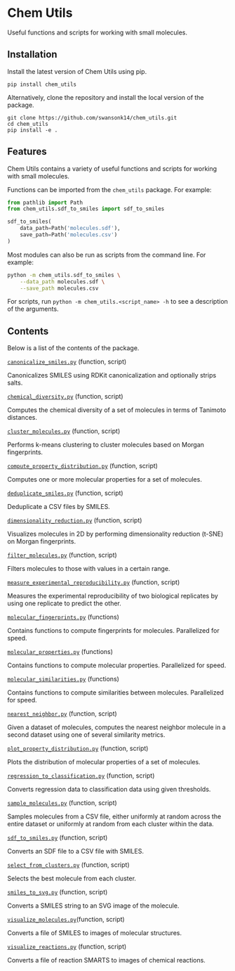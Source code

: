 # Chem Utils

Useful functions and scripts for working with small molecules.

## Installation

Install the latest version of Chem Utils using pip.
```
pip install chem_utils
```

Alternatively, clone the repository and install the local version of the package.
```
git clone https://github.com/swansonk14/chem_utils.git
cd chem_utils
pip install -e .
```


## Features

Chem Utils contains a variety of useful functions and scripts for working with small molecules.

Functions can be imported from the `chem_utils` package. For example:
```python
from pathlib import Path
from chem_utils.sdf_to_smiles import sdf_to_smiles

sdf_to_smiles(
    data_path=Path('molecules.sdf'),
    save_path=Path('molecules.csv')
)
```

Most modules can also be run as scripts from the command line. For example:
```bash
python -m chem_utils.sdf_to_smiles \
    --data_path molecules.sdf \
    --save_path molecules.csv
```

For scripts, run `python -m chem_utils.<script_name> -h` to see a description of the arguments.


## Contents

Below is a list of the contents of the package.

[`canonicalize_smiles.py`](https://github.com/swansonk14/chem_utils/blob/main/chem_utils/canonicalize_smiles.py) (function, script)

Canonicalizes SMILES using RDKit canonicalization and optionally strips salts.

[`chemical_diversity.py`](https://github.com/swansonk14/chem_utils/blob/main/chem_utils/chemical_diversity.py) (function, script)

Computes the chemical diversity of a set of molecules in terms of Tanimoto distances.

[`cluster_molecules.py`](https://github.com/swansonk14/chem_utils/blob/main/chem_utils/cluster_molecules.py) (function, script)

Performs k-means clustering to cluster molecules based on Morgan fingerprints.

[`compute_property_distribution.py`](https://github.com/swansonk14/chem_utils/blob/main/chem_utils/compute_property_distribution.py) (function, script)

Computes one or more molecular properties for a set of molecules.

[`deduplicate_smiles.py`](https://github.com/swansonk14/chem_utils/blob/main/chem_utils/deduplicate_smiles.py) (function, script)

Deduplicate a CSV files by SMILES.

[`dimensionality_reduction.py`](https://github.com/swansonk14/chem_utils/blob/main/chem_utils/dimensionality_reduction.py) (function, script)

Visualizes molecules in 2D by performing dimensionality reduction (t-SNE) on Morgan fingerprints.

[`filter_molecules.py`](https://github.com/swansonk14/chem_utils/blob/main/chem_utils/filter_molecules.py) (function, script)

Filters molecules to those with values in a certain range.

[`measure_experimental_reproducibility.py`](https://github.com/swansonk14/chem_utils/blob/main/chem_utils/measure_experimental_reproducibility.py) (function, script)

Measures the experimental reproducibility of two biological replicates by using one replicate to predict the other.

[`molecular_fingerprints.py`](https://github.com/swansonk14/chem_utils/blob/main/chem_utils/molecular_fingerprints.py) (functions)

Contains functions to compute fingerprints for molecules. Parallelized for speed.

[`molecular_properties.py`](https://github.com/swansonk14/chem_utils/blob/main/chem_utils/molecular_properties.py) (functions)

Contains functions to compute molecular properties. Parallelized for speed.

[`molecular_similarities.py`](https://github.com/swansonk14/chem_utils/blob/main/chem_utils/molecular_similarities.py) (functions)

Contains functions to compute similarities between molecules. Parallelized for speed.

[`nearest_neighbor.py`](https://github.com/swansonk14/chem_utils/blob/main/chem_utils/nearest_neighbor.py) (function, script)

Given a dataset of molecules, computes the nearest neighbor molecule in a second dataset using one of several similarity metrics.

[`plot_property_distribution.py`](https://github.com/swansonk14/chem_utils/blob/main/chem_utils/plot_property_distribution.py) (function, script)

Plots the distribution of molecular properties of a set of molecules.

[`regression_to_classification.py`](https://github.com/swansonk14/chem_utils/blob/main/chem_utils/regression_to_classification.py) (function, script)

Converts regression data to classification data using given thresholds.

[`sample_molecules.py`](https://github.com/swansonk14/chem_utils/blob/main/chem_utils/sample_molecules.py) (function, script)

Samples molecules from a CSV file, either uniformly at random across the entire dataset or uniformly at random from each cluster within the data.

[`sdf_to_smiles.py`](https://github.com/swansonk14/chem_utils/blob/main/chem_utils/sdf_to_smiles.py) (function, script)

Converts an SDF file to a CSV file with SMILES.

[`select_from_clusters.py`](https://github.com/swansonk14/chem_utils/blob/main/chem_utils/select_from_clusters.py) (function, script)

Selects the best molecule from each cluster.

[`smiles_to_svg.py`](https://github.com/swansonk14/chem_utils/blob/main/chem_utils/smiles_to_svg.py) (function, script)

Converts a SMILES string to an SVG image of the molecule.

[`visualize_molecules.py`](https://github.com/swansonk14/chem_utils/blob/main/chem_utils/visualize_molecules.py)(function, script)

Converts a file of SMILES to images of molecular structures.

[`visualize_reactions.py`](https://github.com/swansonk14/chem_utils/blob/main/chem_utils/visualize_reactions.py) (function, script)

Converts a file of reaction SMARTS to images of chemical reactions.
